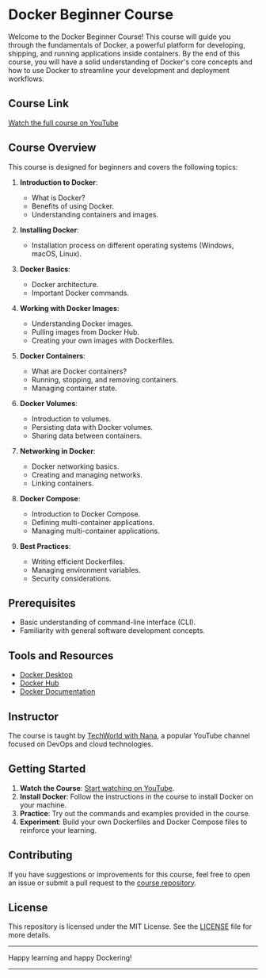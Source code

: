 # Docker Beginner Course

Welcome to the Docker Beginner Course! This course will guide you through the fundamentals of Docker, a powerful platform for developing, shipping, and running applications inside containers. By the end of this course, you will have a solid understanding of Docker's core concepts and how to use Docker to streamline your development and deployment workflows.

## Course Link

[Watch the full course on YouTube](https://www.youtube.com/watch?v=3c-iBn73dDE)

## Course Overview

This course is designed for beginners and covers the following topics:

1. **Introduction to Docker**:
   - What is Docker?
   - Benefits of using Docker.
   - Understanding containers and images.

2. **Installing Docker**:
   - Installation process on different operating systems (Windows, macOS, Linux).

3. **Docker Basics**:
   - Docker architecture.
   - Important Docker commands.

4. **Working with Docker Images**:
   - Understanding Docker images.
   - Pulling images from Docker Hub.
   - Creating your own images with Dockerfiles.

5. **Docker Containers**:
   - What are Docker containers?
   - Running, stopping, and removing containers.
   - Managing container state.

6. **Docker Volumes**:
   - Introduction to volumes.
   - Persisting data with Docker volumes.
   - Sharing data between containers.

7. **Networking in Docker**:
   - Docker networking basics.
   - Creating and managing networks.
   - Linking containers.

8. **Docker Compose**:
   - Introduction to Docker Compose.
   - Defining multi-container applications.
   - Managing multi-container applications.

9. **Best Practices**:
   - Writing efficient Dockerfiles.
   - Managing environment variables.
   - Security considerations.

## Prerequisites

- Basic understanding of command-line interface (CLI).
- Familiarity with general software development concepts.

## Tools and Resources

- [Docker Desktop](https://www.docker.com/products/docker-desktop)
- [Docker Hub](https://hub.docker.com/)
- [Docker Documentation](https://docs.docker.com/)

## Instructor

The course is taught by [TechWorld with Nana](https://www.youtube.com/c/TechWorldwithNana), a popular YouTube channel focused on DevOps and cloud technologies.

## Getting Started

1. **Watch the Course**: [Start watching on YouTube](https://www.youtube.com/watch?v=3c-iBn73dDE).
2. **Install Docker**: Follow the instructions in the course to install Docker on your machine.
3. **Practice**: Try out the commands and examples provided in the course.
4. **Experiment**: Build your own Dockerfiles and Docker Compose files to reinforce your learning.

## Contributing

If you have suggestions or improvements for this course, feel free to open an issue or submit a pull request to the [course repository](https://github.com/techworld-with-nana/docker-beginner-course).

## License

This repository is licensed under the MIT License. See the [LICENSE](LICENSE) file for more details.

---

Happy learning and happy Dockering!

---
